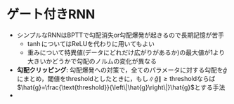# ゲート付きRNN
- シンプルなRNNはBPTTで勾配消失or勾配爆発が起きるので長期記憶が苦手
  - $\tanh$についてはReLUを代わりに用いてもよい
  - 重みについて特異値(データにどれだけ広がりがあるか)の最大値が1より大きいかどうかで勾配のノルムの変化が異なる
- **勾配クリッピング**: 勾配爆発への対策で，全てのパラメータに対する勾配を$\hat{g}$にまとめ，閾値をthresholdとしたときに，もし$\left\|\hat{g}\right\|\geq\text{threshold}$ならば$\hat{g}=\frac{\text{threshold}}{\left\|\hat{g}\right\|}\hat{g}$とする手法
- 
